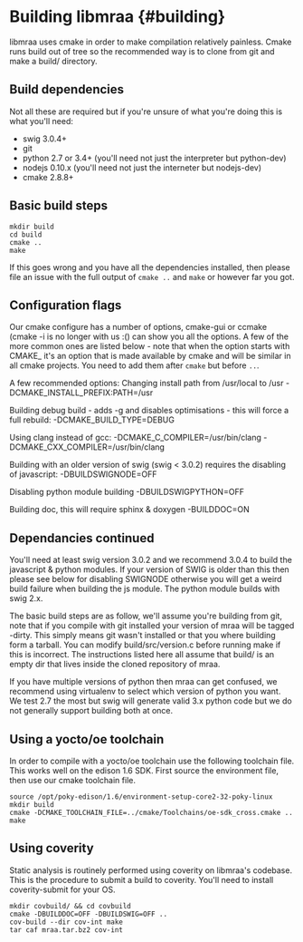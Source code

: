 Building libmraa                         {#building}
===============

libmraa uses cmake in order to make compilation relatively painless. Cmake runs
build out of tree so the recommended way is to clone from git and make a build/
directory.

## Build dependencies
Not all these are required but if you're unsure of what you're doing this is
what you'll need:
* swig 3.0.4+
* git
* python 2.7 or 3.4+ (you'll need not just the interpreter but python-dev)
* nodejs 0.10.x (you'll need not just the interneter but nodejs-dev)
* cmake 2.8.8+

## Basic build steps

~~~~~~~~~~~~~{.sh}
mkdir build
cd build
cmake ..
make
~~~~~~~~~~~~~

If this goes wrong and you have all the dependencies installed, then please
file an issue with the full output of `cmake ..` and `make` or however far you
got.

## Configuration flags

Our cmake configure has a number of options, cmake-gui or ccmake (cmake -i is
no longer with us :() can show you all the options. A few of the more common
ones are listed below - note that when the option starts with CMAKE_ it's an
option that is made available by cmake and will be similar in all cmake
projects. You need to add them after `cmake` but before `..`.

A few recommended options:
Changing install path from /usr/local to /usr
 -DCMAKE_INSTALL_PREFIX:PATH=/usr

Building debug build - adds -g and disables optimisations - this will force a full rebuild:
 -DCMAKE_BUILD_TYPE=DEBUG

Using clang instead of gcc:
 -DCMAKE_C_COMPILER=/usr/bin/clang -DCMAKE_CXX_COMPILER=/usr/bin/clang

Building with an older version of swig (swig < 3.0.2) requires the disabling of javascript:
 -DBUILDSWIGNODE=OFF

Disabling python module building
 -DBUILDSWIGPYTHON=OFF

Building doc, this will require sphinx & doxygen
 -BUILDDOC=ON

## Dependancies continued

You'll need at least swig version 3.0.2 and we recommend 3.0.4 to build the
javascript & python modules. If your version of SWIG is older than this then
please see below for disabling SWIGNODE otherwise you will get a weird build
failure when building the js module. The python module builds with swig 2.x.

The basic build steps are as follow, we'll assume you're building from git,
note that if you compile with git installed your version of mraa will be tagged
-dirty. This simply means git wasn't installed or that you where building form
a tarball. You can modify build/src/version.c before running make if this is
incorrect. The instructions listed here all assume that build/ is an empty dir
that lives inside the cloned repository of mraa.

If you have multiple versions of python then mraa can get confused, we
recommend using virtualenv to select which version of python you want. We test
2.7 the most but swig will generate valid 3.x python code but we do not
generally support building both at once.

## Using a yocto/oe toolchain

In order to compile with a yocto/oe toolchain use the following toolchain file.
This works well on the edison 1.6 SDK. First source the environment file, then
use our cmake toolchain file.

~~~~~~~~~~~~~{.sh}
source /opt/poky-edison/1.6/environment-setup-core2-32-poky-linux
mkdir build
cmake -DCMAKE_TOOLCHAIN_FILE=../cmake/Toolchains/oe-sdk_cross.cmake ..
make
~~~~~~~~~~~~~

## Using coverity

Static analysis is routinely performed using coverity on libmraa's codebase.
This is the procedure to submit a build to coverity. You'll need to install
coverity-submit for your OS.

~~~~~~~~~~~~~{.sh}
mkdir covbuild/ && cd covbuild
cmake -DBUILDDOC=OFF -DBUILDSWIG=OFF ..
cov-build --dir cov-int make
tar caf mraa.tar.bz2 cov-int
~~~~~~~~~~~~~
